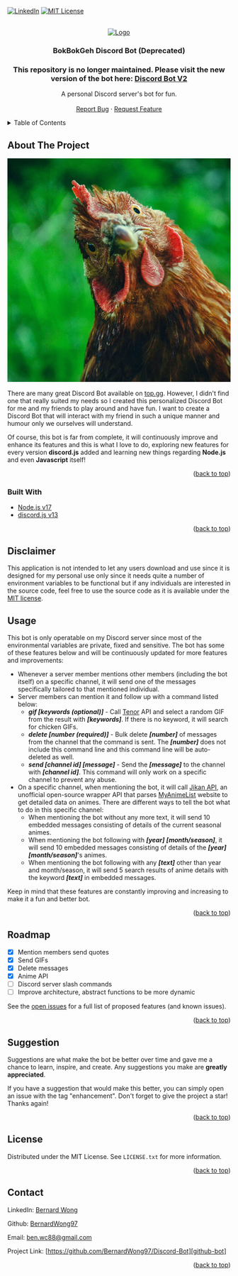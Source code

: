 <div id="top"/>

[![LinkedIn][linkedin-shield]][linkedin-url]
[![MIT License][license-shield]][license-url]

<br />
<div align="center">
  <a href="https://discord.com">
    <img src="https://discord.com/assets/3437c10597c1526c3dbd98c737c2bcae.svg" alt="Logo" width="80" height="80">
  </a>

  <h3 align="center">BokBokGeh Discord Bot (Deprecated)</h3>

  <h3>This repository is no longer maintained. Please visit the new version of the bot here: <a href="https://github.com/BernardWong97/Discord-Bot-V2">Discord Bot V2</a></h3>

  <p align="center">
    A personal Discord server's bot for fun.
    <br />
    <br />
    <a href="https://github.com/BernardWong97/Discord-Bot/issues">Report Bug</a>
    ·
    <a href="https://github.com/BernardWong97/Discord-Bot/issues">Request Feature</a>
  </p>
</div>


<details>
  <summary>Table of Contents</summary>
  <ol>
    <li>
      <a href="#about-the-project">About The Project</a>
      <ul>
        <li><a href="#built-with">Built With</a></li>
      </ul>
    </li>
    <li><a href="#disclaimer">Disclaimer</a></li>
    <li><a href="#usage">Usage</a></li>
    <li><a href="#roadmap">Roadmap</a></li>
    <li><a href="#suggestion">Suggestion</a></li>
    <li><a href="#license">License</a></li>
    <li><a href="#contact">Contact</a></li>
  </ol>
</details>


## About The Project

[![Product Name Screen Shot][product-screenshot]](https://github.com/BernardWong97/Discord-Bot)

There are many great Discord Bot available on <a href="https://top.gg">top.gg</a>. However, I didn't find one that really suited my needs so I created this personalized Discord Bot for me and my friends to play around and have fun. I want to create a Discord Bot that will interact with my friend in such a unique manner and humour only we ourselves will understand.

Of course, this bot is far from complete, it will continuously improve and enhance its features and this is what I love to do, exploring new features for every version **discord.js** added and learning new things regarding **Node.js** and even **Javascript** itself!


<p align="right">(<a href="#top">back to top</a>)</p>


### Built With

* [Node.js v17](https://nodejs.org/)
* [discord.js v13](https://discord.js.org/)

<p align="right">(<a href="#top">back to top</a>)</p>


## Disclaimer

This application is not intended to let any users download and use since it is designed for my personal use only since it needs quite a number of environment variables to be functional but if any individuals are interested in the source code, feel free to use the source code as it is available under the <a href="https://github.com/BernardWong97/Discord-Bot/blob/master/LICENSE.txt">MIT license</a>.


## Usage

This bot is only operatable on my Discord server since most of the environmental variables are private, fixed and sensitive. The bot has some of these features below and will be continuously updated for more features and improvements:

* Whenever a server member mentions other members (including the bot itself) on a specific channel, it will send one of the messages specifically tailored to that mentioned individual.
* Server members can mention it and follow up with a command listed below:
  * ***gif [keywords (optional)]*** - Call [Tenor](https://tenor.com) API and select a random GIF from the result with ***[keywords]***. If there is no keyword, it will search for chicken GIFs.
  * ***delete [number (required)]*** - Bulk delete ***[number]*** of messages from the channel that the command is sent. The ***[number]*** does not include this command line and this command line will be auto-deleted as well.
  * ***send [channel id] [message]*** - Send the ***[message]*** to the channel with ***[channel id]***. This command will only work on a specific channel to prevent any abuse.
* On a specific channel, when mentioning the bot, it will call [Jikan API](https://jikan.moe), an unofficial open-source wrapper API that parses [MyAnimeList](https://myanimelist.net) website to get detailed data on animes. There are different ways to tell the bot what to do in this specific channel:
  * When mentioning the bot without any more text, it will send 10 embedded messages consisting of details of the current seasonal animes.
  * When mentioning the bot following with ***[year]*** ***[month/season]***, it will send 10 embedded messages consisting of details of the ***[year]*** ***[month/season]***'s animes.
  * When mentioning the bot following with any ***[text]*** other than year and month/season, it will send 5 search results of anime details with the keyword ***[text]*** in embedded messages.

Keep in mind that these features are constantly improving and increasing to make it a fun and better bot.

<p align="right">(<a href="#top">back to top</a>)</p>


## Roadmap

- [x] Mention members send quotes
- [x] Send GIFs
- [x] Delete messages
- [x] Anime API
- [ ] Discord server slash commands
- [ ] Improve architecture, abstract functions to be more dynamic

See the [open issues](https://github.com/BernardWong97/Discord-Bot/issues) for a full list of proposed features (and known issues).

<p align="right">(<a href="#top">back to top</a>)</p>


## Suggestion

Suggestions are what make the bot be better over time and gave me a chance to learn, inspire, and create. Any suggestions you make are **greatly appreciated**.

If you have a suggestion that would make this better, you can simply open an issue with the tag "enhancement".
Don't forget to give the project a star! Thanks again!

<p align="right">(<a href="#top">back to top</a>)</p>


## License

Distributed under the MIT License. See `LICENSE.txt` for more information.

<p align="right">(<a href="#top">back to top</a>)</p>


## Contact

LinkedIn: [Bernard Wong][linkedin-url]

Github: [BernardWong97][github-me]

Email: [ben.wc88@gmail.com](mailto:ben.wc88@gmail.com)

Project Link: [https://github.com/BernardWong97/Discord-Bot][github-bot]

<p align="right">(<a href="#top">back to top</a>)</p>


[license-shield]: https://img.shields.io/github/license/othneildrew/Best-README-Template.svg?style=for-the-badge
[license-url]: https://github.com/BernardWong97/Discord-Bot/blob/master/LICENSE.txt
[linkedin-shield]: https://img.shields.io/badge/-LinkedIn-black.svg?style=for-the-badge&logo=linkedin&colorB=555
[linkedin-url]: https://www.linkedin.com/in/bernard-wong-404231152/
[product-screenshot]: attachments/profile_picture.jpeg
[github-bot]: https://github.com/BernardWong97/Discord-Bot
[github-me]: https://github.com/BernardWong97

